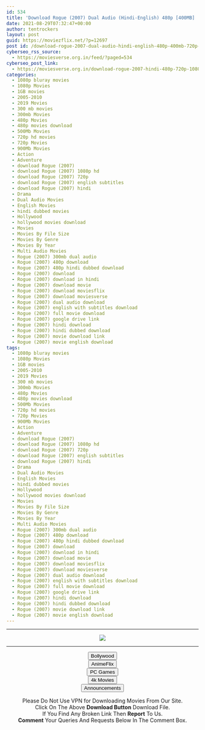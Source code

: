 ```yaml
---
id: 534
title: 'Download Rogue (2007) Dual Audio (Hindi-English) 480p [400MB] || 720p [800MB] || 1080p [1.6GB]'
date: 2021-08-29T07:32:47+00:00
author: tentrockers
layout: post
guid: https://moviezflix.net/?p=12697
post id: /download-rogue-2007-dual-audio-hindi-english-480p-400mb-720p-800mb-1080p-1-6gb/
cyberseo_rss_source:
  - https://moviesverse.org.in/feed/?paged=534
cyberseo_post_link:
  - https://moviesverse.org.in/download-rogue-2007-hindi-480p-720p-1080p/
categories:
  - 1080p bluray movies
  - 1080p Movies
  - 1GB movies
  - 2005-2010
  - 2019 Movies
  - 300 mb movies
  - 300mb Movies
  - 480p Movies
  - 480p movies download
  - 500Mb Movies
  - 720p hd movies
  - 720p Movies
  - 900Mb Movies
  - Action
  - Adventure
  - download Rogue (2007)
  - download Rogue (2007) 1080p hd
  - download Rogue (2007) 720p
  - download Rogue (2007) english subtitles
  - download Rogue (2007) hindi
  - Drama
  - Dual Audio Movies
  - English Movies
  - hindi dubbed movies
  - Hollywood
  - hollywood movies download
  - Movies
  - Movies By File Size
  - Movies By Genre
  - Movies By Year
  - Multi Audio Movies
  - Rogue (2007) 300mb dual audio
  - Rogue (2007) 480p download
  - Rogue (2007) 480p hindi dubbed download
  - Rogue (2007) download
  - Rogue (2007) download in hindi
  - Rogue (2007) download movie
  - Rogue (2007) download moviesflix
  - Rogue (2007) download moviesverse
  - Rogue (2007) dual audio download
  - Rogue (2007) english with subtitles download
  - Rogue (2007) full movie download
  - Rogue (2007) google drive link
  - Rogue (2007) hindi download
  - Rogue (2007) hindi dubbed download
  - Rogue (2007) movie download link
  - Rogue (2007) movie english download
tags:
  - 1080p bluray movies
  - 1080p Movies
  - 1GB movies
  - 2005-2010
  - 2019 Movies
  - 300 mb movies
  - 300mb Movies
  - 480p Movies
  - 480p movies download
  - 500Mb Movies
  - 720p hd movies
  - 720p Movies
  - 900Mb Movies
  - Action
  - Adventure
  - download Rogue (2007)
  - download Rogue (2007) 1080p hd
  - download Rogue (2007) 720p
  - download Rogue (2007) english subtitles
  - download Rogue (2007) hindi
  - Drama
  - Dual Audio Movies
  - English Movies
  - hindi dubbed movies
  - Hollywood
  - hollywood movies download
  - Movies
  - Movies By File Size
  - Movies By Genre
  - Movies By Year
  - Multi Audio Movies
  - Rogue (2007) 300mb dual audio
  - Rogue (2007) 480p download
  - Rogue (2007) 480p hindi dubbed download
  - Rogue (2007) download
  - Rogue (2007) download in hindi
  - Rogue (2007) download movie
  - Rogue (2007) download moviesflix
  - Rogue (2007) download moviesverse
  - Rogue (2007) dual audio download
  - Rogue (2007) english with subtitles download
  - Rogue (2007) full movie download
  - Rogue (2007) google drive link
  - Rogue (2007) hindi download
  - Rogue (2007) hindi dubbed download
  - Rogue (2007) movie download link
  - Rogue (2007) movie english download
---
```

<center>
  </p> 
  
  <hr />
  
  <p>
    <a href="http://gdrivepro.xyz/join.php" data-wpel-link="external" target="_blank" rel="nofollow external noopener noreferrer"><img src="https://i.imgur.com/FhMdWdW.png" /></a>
  </p>
  
  <hr />
  
  <p>
    <a href="https://dogemovies.xyz" target="_blank" data-wpel-link="external" rel="nofollow external noopener noreferrer"><button class="button button5">Bollywood</button></a><br /> <a href="https://animeflix.in" target="_blank" data-wpel-link="external" rel="nofollow external noopener noreferrer"><button class="button button5">AnimeFlix</button></a><br /> <a href="https://gamesflix.net/" target="_blank" data-wpel-link="external" rel="nofollow external noopener noreferrer"><button class="button button5">PC Games</button></a><br /> <a href="https://uhdmovies.in" target="_blank" data-wpel-link="external" rel="nofollow external noopener noreferrer"><button class="button button5">4k Movies</button></a><br /> <a href="https://moviesverse.org.in/announcements/" target="_blank" data-wpel-link="internal" rel="noopener"><button class="button button5">Announcements</button></a>
  </p>
  
  <div class="alert alert-danger">
    Please Do Not Use VPN for Downloading Movies From Our Site.
  </div>
  
  <div class="alert alert-success">
    Click On The Above <strong>Download Button</strong> Download File.
  </div>
  
  <div class="alert alert-warning">
    If You Find Any Broken Link Then <strong>Report</strong> To Us.
  </div>
  
  <div class="alert alert-info">
    <strong>Comment</strong> Your Queries And Requests Below In The Comment Box.
  </div>
  
  <p>
    </center>
  </p>
